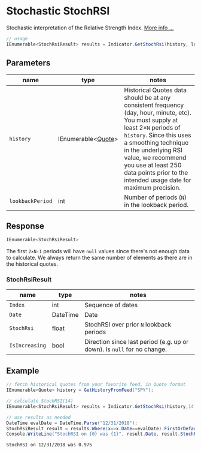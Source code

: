 ﻿# Stochastic StochRSI

Stochastic interpretation of the Relative Strength Index.
[More info ...](https://school.stockcharts.com/doku.php?id=technical_indicators:stochrsi)

```csharp
// usage
IEnumerable<StochRsiResult> results = Indicator.GetStochRsi(history, lookbackPeriod);  
```

## Parameters

| name | type | notes
| -- |-- |--
| `history` | IEnumerable\<[Quote](/GUIDE.md#Quote)\> | Historical Quotes data should be at any consistent frequency (day, hour, minute, etc).  You must supply at least 2×`N` periods of `history`.  Since this uses a smoothing technique in the underlying RSI value, we recommend you use at least 250 data points prior to the intended usage date for maximum precision.
| `lookbackPeriod` | int | Number of periods (`N`) in the lookback period.

## Response

```csharp
IEnumerable<StochRsiResult>
```

The first `2×N-1` periods will have `null` values since there's not enough data to calculate.  We always return the same number of elements as there are in the historical quotes.

### StochRsiResult

| name | type | notes
| -- |-- |--
| `Index` | int | Sequence of dates
| `Date` | DateTime | Date
| `StochRsi` | float | StochRSI over prior `N` lookback periods
| `IsIncreasing` | bool | Direction since last period (e.g. up or down).  Is `null` for no change.

## Example

```csharp
// fetch historical quotes from your favorite feed, in Quote format
IEnumerable<Quote> history = GetHistoryFromFeed("SPY");

// calculate StochRSI(14)
IEnumerable<StochRsiResult> results = Indicator.GetStochRsi(history,14);

// use results as needed
DateTime evalDate = DateTime.Parse("12/31/2018");
StochRsiResult result = results.Where(x=>x.Date==evalDate).FirstOrDefault();
Console.WriteLine("StochRSI on {0} was {1}", result.Date, result.StochRsi);
```

```bash
StochRSI on 12/31/2018 was 0.975
```
